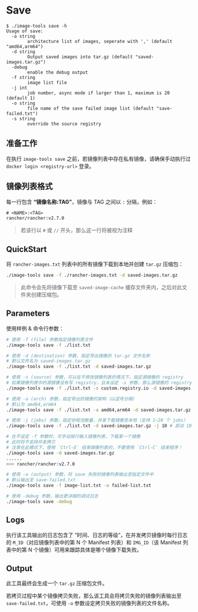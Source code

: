 # Save

```console
$ ./image-tools save -h
Usage of save:
  -a string
        architecture list of images, seperate with ',' (default "amd64,arm64")
  -d string
        Output saved images into tar.gz (default "saved-images.tar.gz")
  -debug
        enable the debug output
  -f string
        image list file
  -j int
        job number, async mode if larger than 1, maximum is 20 (default 1)
  -o string
        file name of the save failed image list (default "save-failed.txt")
  -s string
        override the source registry
```

## 准备工作

在执行 `image-tools save` 之前，若镜像列表中存在私有镜像，请确保手动执行过 `docker login <registry-url>` 登录。

## 镜像列表格式

每一行包含 **“镜像名称:TAG”**，镜像与 TAG 之间以 `:` 分隔，例如：

```txt
# <NAME>:<TAG>
rancher/rancher:v2.7.0
```

> 若该行以 `#` 或 `//` 开头，那么这一行将被视为注释

## QuickStart

将 `rancher-images.txt` 列表中的所有镜像下载到本地并创建 `tar.gz` 压缩包：

```sh
./image-tools save -f ./rancher-images.txt -d saved-images.tar.gz
```

> 此命令会先将镜像下载至 `saved-image-cache` 缓存文件夹内，之后对此文件夹创建压缩包。

## Parameters

使用样例 & 命令行参数：

```sh
# 使用 -f (file) 参数指定镜像列表文件
./image-tools save -f ./list.txt

# 使用 -d (destination) 参数，指定导出镜像的 tar.gz 文件名称
# 默认文件名为 saved-images.tar.gz
./image-tools save -f ./list.txt -d saved-images.tar.gz

# 使用 -s (source) 参数，可以在不修改镜像列表的情况下，指定源镜像的 registry
# 如果镜像列表中的源镜像没有写 registry，且未设定 -s 参数，那么源镜像的 registry 会被设定为默认的 docker.io
./image-tools save -f ./list.txt -s custom.registry.io -d saved-images.tar.gz

# 使用 -a (arch) 参数，指定导出的镜像的架构（以逗号分隔）
# 默认为 amd64,arm64
./image-tools save -f ./list.txt -a amd64,arm64 -d saved-images.tar.gz

# 使用 -j (jobs) 参数，指定协程池数量，并发下载镜像至本地（支持 1~20 个 jobs）
./image-tools save -f ./list.txt -d saved-images.tar.gz -j 10 # 启动 10 个 Worker

# 在不设定 -f 参数时，可手动按行输入镜像列表，下载某一个镜像
# 此时将不支持并发拷贝
# 注意在此模式下，使用 `Ctrl-D` 结束镜像列表的，不要使用 `Ctrl-C` 结束程序！
./image-tools save -d saved-images.tar.gz
......
>>> rancher/rancher:v2.7.0

# 使用 -o (output) 参数，将 save 失败的镜像列表输出至指定文件中
# 默认输出至 save-failed.txt
./image-tools save -f image-list.txt -o failed-list.txt

# 使用 -debug 参数，输出更详细的调试日志
./image-tools save -debug
```

## Logs

执行该工具输出的日志包含了 “时间、日志的等级”，在并发拷贝镜像时每行日志的 `M_ID`（对应镜像列表中的第 N 个 Manifest 列表）和 `IMG_ID`（该 Manifest 列表中的第 N 个镜像）可用来跟踪具体是哪个镜像下载失败。

## Output

此工具最终会生成一个 `tar.gz` 压缩包文件。

若拷贝过程中某个镜像拷贝失败，那么该工具会将拷贝失败的镜像列表输出至 `save-failed.txt`，可使用 `-o` 参数设定拷贝失败的镜像列表的文件名称。
